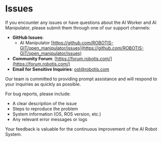 # Issues

If you encounter any issues or have questions about the AI Worker and AI Manipulator, please submit them through one of our support channels:

- **GitHub Issues**:
  - AI Manipulator [https://github.com/ROBOTIS-GIT/open_manipulator/issues](https://github.com/ROBOTIS-GIT/open_manipulator/issues)
- **Community Forum**: [https://forum.robotis.com/](https://forum.robotis.com/)
- **Email for Sensitive Inquiries**: [ost@robotis.com](mailto:ost@robotis.com)

Our team is committed to providing prompt assistance and will respond to your inquiries as quickly as possible.

For bug reports, please include:
- A clear description of the issue
- Steps to reproduce the problem
- System information (OS, ROS version, etc.)
- Any relevant error messages or logs

Your feedback is valuable for the continuous improvement of the AI Robot System.
